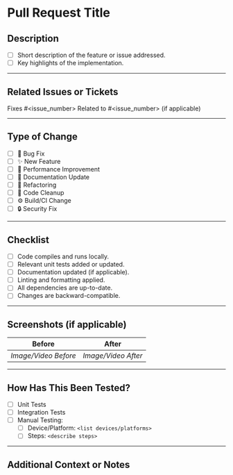 # Pull Request Title
<!-- Use a descriptive title that summarizes the changes -->

## Description
<!-- Provide a concise description of what this PR does. Include context if necessary. -->
- [ ] Short description of the feature or issue addressed.
- [ ] Key highlights of the implementation.

---

## Related Issues or Tickets
<!-- Link to any related issues or tasks -->
Fixes #<issue_number>
Related to #<issue_number> (if applicable)

---

## Type of Change
<!-- Check all relevant options -->
- [ ] 🐛 Bug Fix
- [ ] ✨ New Feature
- [ ] 🚀 Performance Improvement
- [ ] 📝 Documentation Update
- [ ] 🔨 Refactoring
- [ ] 🧹 Code Cleanup
- [ ] ⚙️ Build/CI Change
- [ ] 🔒 Security Fix

---

## Checklist
<!-- Ensure your PR meets these requirements -->
- [ ] Code compiles and runs locally.
- [ ] Relevant unit tests added or updated.
- [ ] Documentation updated (if applicable).
- [ ] Linting and formatting applied.
- [ ] All dependencies are up-to-date.
- [ ] Changes are backward-compatible.

---

## Screenshots (if applicable)
<!-- Add screenshots or recordings that demonstrate the changes -->
| Before | After |
|--------|-------|
| _Image/Video Before_ | _Image/Video After_ |

---

## How Has This Been Tested?
<!-- Describe the testing strategy -->
- [ ] Unit Tests
- [ ] Integration Tests
- [ ] Manual Testing:
  - [ ] Device/Platform: `<list devices/platforms>`
  - [ ] Steps: `<describe steps>`

---

## Additional Context or Notes
<!-- Add any additional context, such as trade-offs, technical debt, or follow-ups -->
